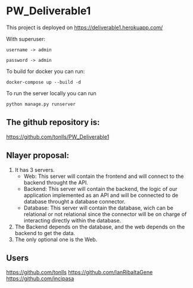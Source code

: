 # PW_Deliverable1
This project is deployed on https://deliverable1.herokuapp.com/

With superuser:

`username -> admin`

`password -> admin`

To build for docker you can run:

`docker-compose up --build -d`

To run the server locally you can run 

`python manage.py runserver`

## The github repository is:

https://github.com/tonlls/PW_Deliverable1

## Nlayer proposal:

1. It has 3 servers.
    - Web: This server will contain the frontend and will connect to the backend throught the API.
    - Backend: This server will contain the backend, the logic of our application implemented as an API and will be connected to de database throught a database connector.
    - Database: This server will contain the database, wich can be relational or not relational since the connector will be on charge of interacting directly within the database.
2. The Backend depends on the database, and the web depends on the backend to get the data.
3. The only optional one is the Web.

## Users
https://github.com/tonlls
https://github.com/IanRibaltaGene
https://github.com/incipasa